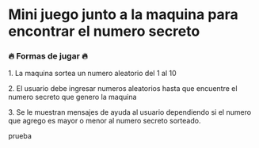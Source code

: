 <h1>Mini juego junto a la maquina para encontrar el numero secreto</h1>
<h3>🔥 Formas de jugar 🔥</h3>
<p>1. La maquina sortea un numero aleatorio del 1 al 10</p>
<p>2. El usuario debe ingresar numeros aleatorios hasta que encuentre el numero secreto que genero la maquina</p>
<p>3. Se le muestran mensajes de ayuda al usuario dependiendo si el numero que agrego es mayor o menor al numero secreto sorteado.</p>
prueba



